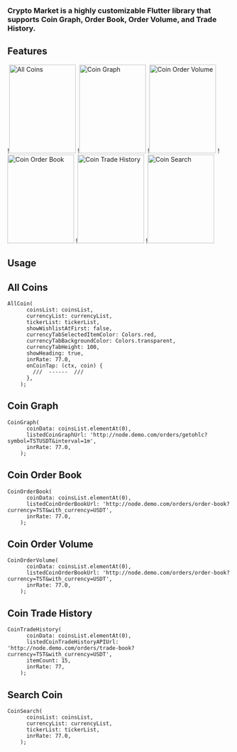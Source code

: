 ### Crypto Market is a highly customizable Flutter library that supports Coin Graph, Order Book, Order Volume, and Trade History.


## Features

!<img src="https://raw.githubusercontent.com/mauryaAnkur/crypto_market/master/assets/allCoin.jpg?token=GHSAT0AAAAAABXRIUL4S3NYW57BKJKZLB2GYX7LX3A" alt="All Coins" height="200" width="150">
!<img src="https://raw.githubusercontent.com/mauryaAnkur/crypto_market/master/assets/coinGraph.jpg?token=GHSAT0AAAAAABXRIUL4LT3FZLGWVRYFUI24YX7MKRA" alt="Coin Graph" height="200" width="150">
!<img src="https://raw.githubusercontent.com/mauryaAnkur/crypto_market/master/assets/orderBook.jpg?token=GHSAT0AAAAA" alt="Coin Order Volume" height="200" width="150">
!<img src="https://raw.githubusercontent.com/mauryaAnkur/crypto_market/master/assets/orderVolume.jpg?token=GHSAT0AAAAAABXRIUL5AUNZBRWKTPH3OCREYX7MLQQ" alt="Coin Order Book" height="200" width="150">
!<img src="https://raw.githubusercontent.com/mauryaAnkur/crypto_market/master/assets/tradeHistory.jpg?token=GHSAT0AAAAAABXRIUL5FHHMFMFU4QR62ARUYX7ML2A" alt="Coin Trade History" height="200" width="150">
!<img src="https://raw.githubusercontent.com/mauryaAnkur/crypto_market/master/assets/searchCoin.jpg?token=GHSAT0AAAAAABXRIUL4HFF6SJDM4M72K5OQYX7L3JQ" alt="Coin Search" height="200" width="150">

## Usage

## All Coins
````
AllCoin(
      coinsList: coinsList,
      currencyList: currencyList,
      tickerList: tickerList,
      showWishlistAtFirst: false,
      currencyTabSelectedItemColor: Colors.red,
      currencyTabBackgroundColor: Colors.transparent,
      currencyTabHeight: 100,
      showHeading: true,
      inrRate: 77.0,
      onCoinTap: (ctx, coin) {
        ///  ------  ///
      },
    );
````

## Coin Graph
````
CoinGraph(
      coinData: coinsList.elementAt(0),
      listedCoinGraphUrl: 'http://node.demo.com/orders/getohlc?symbol=TSTUSDT&interval=1m',
      inrRate: 77.0,
    );
````

## Coin Order Book
````
CoinOrderBook(
      coinData: coinsList.elementAt(0),
      listedCoinOrderBookUrl: 'http://node.demo.com/orders/order-book?currency=TST&with_currency=USDT',
      inrRate: 77.0,
    );
````

## Coin Order Volume
````
CoinOrderVolume(
      coinData: coinsList.elementAt(0),
      listedCoinOrderBookUrl: 'http://node.demo.com/orders/order-book?currency=TST&with_currency=USDT',
      inrRate: 77.0,
    );
````

## Coin Trade History
````
CoinTradeHistory(
      coinData: coinsList.elementAt(0),
      listedCoinTradeHistoryAPIUrl: 'http://node.demo.com/orders/trade-book?currency=TST&with_currency=USDT',
      itemCount: 15,
      inrRate: 77,
    );
````

## Search Coin
````
CoinSearch(
      coinsList: coinsList,
      currencyList: currencyList,
      tickerList: tickerList,
      inrRate: 77.0,
    );
````
